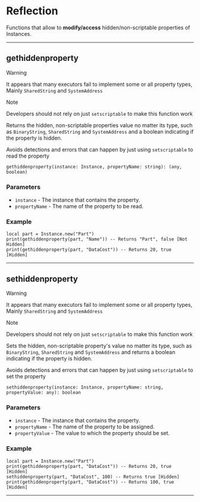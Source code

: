 # Reflection

Functions that allow to **modify/access** hidden/non-scriptable properties of Instances.

---

## gethiddenproperty

> [!WARNING]
> It appears that many executors fail to implement some or all property types, Mainly `SharedString` and `SystemAddress`

> [!NOTE]
> Developers should not rely on just `setscriptable` to make this function work

Returns the hidden, non-scriptable properties value no matter its type, such as `BinaryString`, `SharedString` and `SystemAddress` and a boolean indicating if the property is hidden.

Avoids detections and errors that can happen by just using `setscriptable` to read the property

```luau
gethiddenproperty(instance: Instance, propertyName: string): (any, boolean)
```

### Parameters

- `instance` - The instance that contains the property.
- `propertyName` - The name of the property to be read.

### Example

```luau
local part = Instance.new("Part")
print(gethiddenproperty(part, "Name")) -- Returns "Part", false [Not Hidden]
print(gethiddenproperty(part, "DataCost")) -- Returns 20, true [Hidden]
```

---

## sethiddenproperty

> [!WARNING]
> It appears that many executors fail to implement some or all property types, Mainly `SharedString` and `SystemAddress`

> [!NOTE]
> Developers should not rely on just `setscriptable` to make this function work

Sets the hidden, non-scriptable property's value no matter its type, such as `BinaryString`, `SharedString` and `SystemAddress` and returns a boolean indicating if the property is hidden.

Avoids detections and errors that can happen by just using `setscriptable` to set the property

```luau
sethiddenproperty(instance: Instance, propertyName: string, propertyValue: any): boolean
```

### Parameters

- `instance` - The instance that contains the property.
- `propertyName` - The name of the property to be assigned.
- `propertyValue` - The value to which the property should be set.

### Example

```luau
local part = Instance.new("Part")
print(gethiddenproperty(part, "DataCost")) -- Returns 20, true [Hidden]
sethiddenproperty(part, "DataCost", 100) -- Returns true [Hidden]
print(gethiddenproperty(part, "DataCost")) -- Returns 100, true [Hidden]
```

---
